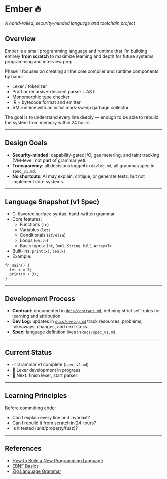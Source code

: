 # Ember 🔥
_A hand-rolled, security-minded language and toolchain project_

## Overview
Ember is a small programming language and runtime that I’m building entirely **from scratch** to maximize learning and depth for future systems programming and interview prep.

Phase 1 focuses on creating all the core compiler and runtime components by hand:

- Lexer / tokenizer
- Pratt or recursive-descent parser + AST
- Monomorphic type checker
- IR + bytecode format and emitter
- VM runtime with an initial mark-sweep garbage collector

The goal is to understand every line deeply — enough to be able to rebuild the system from memory within 24 hours.

---

## Design Goals
- **Security-minded**: capability-gated I/O, gas metering, and taint tracking (VM-level, not part of grammar yet).
- **Transparency**: all decisions logged in `devlog.md`, all grammar/spec in `spec_v1.md`.
- **No shortcuts**: AI may explain, critique, or generate tests, but not implement core systems.

---

## Language Snapshot (v1 Spec)
- C-flavored surface syntax, hand-written grammar
- Core features:
  - Functions (`fn`)
  - Variables (`let`)
  - Conditionals (`if/else`)
  - Loops (`while`)
  - Basic types: `Int`, `Bool`, `String`, `Null`, `Array<T>`
- Built-ins: `print(x)`, `len(x)`
- Example:

```ember
fn main() {
  let x = 5;
  print(x + 3);
}
```

---

## Development Process
- **Contract:** documented in [`docs/contract.md`](./docs/contract.md), defining strict self-rules for learning and attribution.
- **Dev Log:** updates in [`docs/devlog.md`](./docs/devlog.md) track resources, problems, takeaways, changes, and next steps.
- **Spec:** language definition lives in [`docs/spec_v1.md`](./docs/spec_v1.md).

---

## Current Status
- ✅ Grammar v1 complete (`spec_v1.md`)
- 🚧 Lexer development in progress
- 📝 Next: finish lexer, start parser

---

## Learning Principles
Before committing code:
- Can I explain every line and invariant?
- Can I rebuild it from scratch in 24 hours?
- Is it tested (unit/property/fuzz)?

---

## References
- [How to Build a New Programming Language](https://pgrandinetti.github.io/compilers/page/how-to-build-a-new-programming-language/)
- [EBNF Basics](https://ics.uci.edu/~pattis/ICS-33/lectures/ebnf.pdf)
- [Zig Language Grammar](https://ziglang.org/documentation/master/#Grammar)
